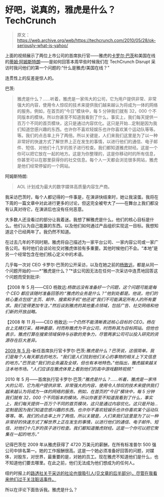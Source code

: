 # 好吧，说真的，雅虎是什么？TechCrunch

> 原文：<https://web.archive.org/web/https://techcrunch.com/2010/05/28/ok-seriously-what-is-yahoo/>

上面的视频展示了两位上市公司的首席执行官——雅虎的[卡罗尔·巴茨](https://web.archive.org/web/20230306024837/http://www.crunchbase.com/person/carol-bartz)和美国在线的[蒂姆·阿姆斯特朗](https://web.archive.org/web/20230306024837/http://www.crunchbase.com/person/tim-armstrong)——是如何回答本周早些时候我们在 TechCrunch Disrupt 采访时我问他们的第一个问题的:“什么是雅虎/美国在线？”

连贯性上的反差是惊人的。

巴茨:

> 雅虎是什么？……听着，雅虎是一家伟大的公司，它为用户提供非常、非常强大的内容，使用令人惊叹的技术来提供我们越来越认为将成为一体的网络的服务。例如，在首页的“今日”模块中，每 5 分钟我们就有 32，000 个不同版本的模块。所以你甚至不知道我看到了什么，事实上，我们每天提供一百万个不同的首页模块，这只是通过内容优化。这只是开始…定制是因为我们知道您感兴趣的东西。也许你不喜欢轻娱乐也许你喜欢某个运动队等等。等。我们的点击率上升了两倍。所以关键是，人们来我们这里是为了以一种非常好的快速方式了解世界上正在发生的事情，以进行他们的通信、电子邮件、短信、对他们十几岁的孩子进行检查。我们都知道雅虎财经。这是一个你可以把它放在一起的地方。这是为你整理的，这是你移动时的所有信息，你甚至可以在那里获得你的社交信息。每个人一天都会浏览很多网站，雅虎是他们经常停留的一个网站。

阿姆斯特朗:

> AOL 计划成为最大的数字媒体高质量内容生产商。

我采访巴茨时，每个人都记得的一件事是，在演讲快结束时，她让我滚蛋。我将在下周的一篇文章中对此进行更多的讨论，但这完全被夸大了——在舞台上我们都没有认真对待它，在演讲后也没有任何恶意。

大多数人还没看过的部分让我着迷。我想了解雅虎是什么。他们的核心目标是什么。他们认为自己能赢的东西。以及他们如何通过产品组织实现这一目标。我想知道这个已经两年了。我仍然不知道。

在过去几年的不同时期，雅虎将自己描述为一家平台公司、一家内容公司或一家广告公司。有时他们会谈论社交对雅虎体验有多重要。其他时候他们不会。“本地”是另一个经常包含在他们核心定义中的术语。

几乎每一次对 CEO 卡罗尔·巴茨的公开采访，以及在她之前的[杨致远](https://web.archive.org/web/20230306024837/http://www.crunchbase.com/person/jerry-yang)，都是从同一个问题开始的——*“雅虎是什么？”*该公司因无法在任何一次采访中连贯地回答这个问题而受到批评:

【2008 年 5 月——CEO 杨致远:*杨致远没有准备好一个问题，这个问题可能是每个 CEO 都应该随时准备回答的:“雅虎的业务是什么？”他到处都是。他说，他们的核心重点包括“主页、邮件、搜索和手机”他还说“我们不可能满足所有人的所有要求。我们变得更加专注，”然后谈到雅虎的其他重点领域，包括广告、社交网络和他们新的开放战略。*

【2008 年 11 月——CEO 杨致远:*一个仍然不能清晰表述核心目标的 CEO。杨在台上无精打采，精神萎靡，时而称雅虎为平台公司，时而称其为目标网站。但他也表示，雅虎打算在搜索领域保持与谷歌的竞争力，尽管两家公司可以投入研究的资源存在巨大差异。*

[2009 年 5 月](https://web.archive.org/web/20230306024837/http://d7.allthingsd.com/20090527/d7-interview-carol-bartz/)–新任首席执行官卡罗尔·巴茨:*雅虎是什么？巴茨说，这很简单。我们是每个人每天都去的地方。“我们是人们找到他们关心的事物的相关上下文信息的地方。”巴茨说:“我们的业务遍及全球，但也有本地特色。”他指出，雅虎越来越关注本地市场。"人们应该在雅虎体育上看到他们的高中游戏翻转视频."*

2010 年 5 月——首席执行官卡罗尔·巴茨:*“雅虎是什么？……听着，雅虎是一家伟大的公司，它为用户提供非常、非常强大的内容，使用令人惊叹的技术来提供我们越来越认为将成为一体的网络的服务。例如，在首页的“今日”模块中，每 5 分钟我们就有 32，000 个不同版本的模块。所以你甚至不知道我看到了什么，事实上，我们每天提供一百万个不同的首页模块，这只是通过内容优化。这只是开始…定制是因为我们知道您感兴趣的东西。也许你不喜欢轻娱乐也许你喜欢某个运动队等等。等。我们的点击率上升了两倍。所以关键是，人们来我们这里是为了以一种非常好的快速方式了解世界上正在发生的事情，以进行他们的通信、电子邮件、短信、对他们十几岁的孩子进行检查。我们都知道雅虎财经。这是一个你可以把它聚集在一起的地方。”*

记得巴茨在 2009 年从雅虎获得了 4720 万美元的薪酬，在所有标准普尔 500 强公司中排名第一。她的工作报酬很高。这是一个她必须准备好回答的问题，对媒体，对股东，对世界，最重要的是，对她的员工。现在雅虎不知道他们是什么，也不知道他们要去哪里。在此之前，他们无法成为他们想成为的任何人。

纽约时报上的[路透社关于采访的社论也很吸引人(见文章的后半部分)，尽管在我看来他们过于关注脏话事件。](https://web.archive.org/web/20230306024837/http://www.nytimes.com/2010/05/26/business/26views.html)

所以在评论下面告诉我。雅虎是什么？